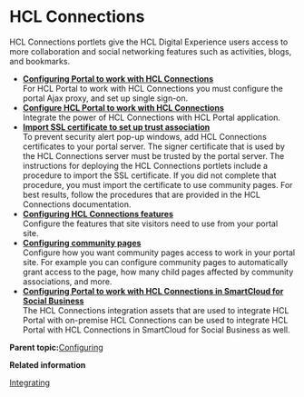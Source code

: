 # HCL Connections 

HCL Connections portlets give the HCL Digital Experience users access to more collaboration and social networking features such as activities, blogs, and bookmarks.

-   **[Configuring Portal to work with HCL Connections ](../config/cfg_ptl_with_conn.md)**  
For HCL Portal to work with HCL Connections you must configure the portal Ajax proxy, and set up single sign-on.
-   **[Configure HCL Portal to work with HCL Connections ](../connect/c_connections_overview.md)**  
Integrate the power of HCL Connections with HCL Portal application.
-   **[Import SSL certificate to set up trust association ](../collab/i_coll_t_enable_lctrust.md)**  
To prevent security alert pop-up windows, add HCL Connections certificates to your portal server. The signer certificate that is used by the HCL Connections server must be trusted by the portal server. The instructions for deploying the HCL Connections portlets include a procedure to import the SSL certificate. If you did not complete that procedure, you must import the certificate to use community pages. For best results, follow the procedures that are provided in the HCL Connections documentation.
-   **[Configuring HCL Connections features ](../collab/i_coll_t_enable_lcparent.md)**  
 Configure the features that site visitors need to use from your portal site.
-   **[Configuring community pages](../admin-system/commpages_config.md)**  
Configure how you want community pages access to work in your portal site. For example you can configure community pages to automatically grant access to the page, how many child pages affected by community associations, and more.
-   **[Configuring Portal to work with HCL Connections in SmartCloud for Social Business ](../dev-portlet/integrate_portal_sc4sb.md)**  
The HCL Connections integration assets that are used to integrate HCL Portal with on-premise HCL Connections can be used to integrate HCL Portal with HCL Connections in SmartCloud for Social Business as well.

**Parent topic:**[Configuring ](../config/configuring_parent2.md)

**Related information**  


[Integrating ](../admin-system/integrating_parent.md)


